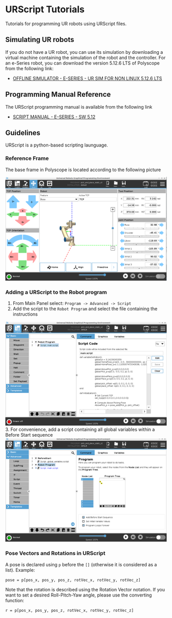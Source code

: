 # URScript Tutorials
Tutorials for programming UR robots using URScript files.

## Simulating UR robots
If you do not have a UR robot, you can use its simulation by downloading a virtual machine containing the simulation of the robot and the controller.
For an e-Series robot, you can download the version 5.12.6 LTS of Polyscope from the following link:
- [OFFLINE SIMULATOR - E-SERIES - UR SIM FOR NON LINUX 5.12.6 LTS](https://www.universal-robots.com/download/software-e-series/simulator-non-linux/offline-simulator-e-series-ur-sim-for-non-linux-5126-lts/)

## Programming Manual Reference
The URScript programming manual is available from the following link
- [SCRIPT MANUAL - E-SERIES - SW 5.12](https://www.universal-robots.com/download/manuals-e-seriesur20ur30/script/script-manual-e-series-sw-512/)

## Guidelines
URScript is a python-based scripting launguage.

### Reference Frame
The base frame in Polyscope is located according to the following picture
<div align="center">
    <img src="images/readme/00.png", width="700">
</div>

### Adding a URScript to the Robot program
1. From Main Panel select: `Program -> Advanced -> Script`
2. Add the script to the `Robot Program` and select the file containing the instructions
<div align="center">
    <img src="images/readme/01.png", width="700">
</div>
3. For convenience, add a script containing all global variables within a Before Start sequence
<div align="center">
    <img src="images/readme/02.png", width="700">
</div>

### Pose Vectors and Rotations in URScript
A pose is declared using `p` before the `[]` (otherwise it is considered as a list). Example:
```
pose = p[pos_x, pos_y, pos_z, rotVec_x, rotVec_y, rotVec_z]
```
Note that the rotation is described using the Rotation Vector notation. If you want to set a desired Roll-Pitch-Yaw angle, please use the converting function:
```
r = p[pos_x, pos_y, pos_z, rotVec_x, rotVec_y, rotVec_z]
```